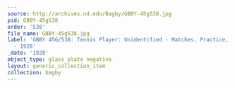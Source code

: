 ```yaml
---
source: http://archives.nd.edu/Bagby/GBBY-45g538.jpg
pid: GBBY-45g538
order: '538'
file_name: GBBY-45g538.jpg
label: 'GBBY 45G/538: Tennis Player: Unidentified - Matches, Practice, and Posed Action
  - 1928'
_date: '1928'
object_type: glass plate negative
layout: generic_collection_item
collection: bagby
---
```

